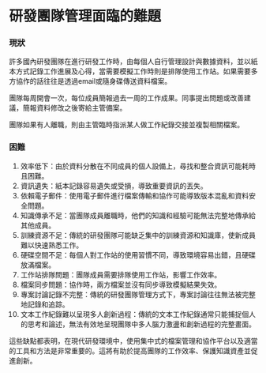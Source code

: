 # 研發團隊管理面臨的難題

### 現狀

許多國內研發團隊在進行研發工作時，由每個人自行管理設計與數據資料，並以紙本方式記錄工作進展及心得，當需要模擬工作時則是排隊使用工作站。如果需要多方協作的話往往是透過email或隨身碟傳送資料檔案。

團隊每周開會一次，每位成員簡報過去一周的工作成果。同事提出問題或改善建議，簡報資料修改之後寄給主管備案。

團隊如果有人離職，則由主管臨時指派某人做工作紀錄交接並複製相關檔案。

### 困難

1. 效率低下：由於資料分散在不同成員的個人設備上，尋找和整合資訊可能耗時且困難。
2. 資訊遺失：紙本記錄容易遺失或受損，導致重要資訊的丟失。
3. 依賴電子郵件：使用電子郵件進行檔案傳輸和協作可能導致版本混亂和資料安全問題。
4. 知識傳承不足：當團隊成員離職時，他們的知識和經驗可能無法完整地傳承給其他成員。
5. 訓練資源不足：傳統的研發團隊可能缺乏集中的訓練資源和知識庫，使新成員難以快速熟悉工作。
6. 硬碟空間不足：每個人對工作站的使用習慣不同，導致環境容易出錯，且硬碟放滿檔案。
7. 工作站排隊問題：團隊成員需要排隊使用工作站，影響工作效率。
8. 檔案同步問題：協作時，兩方檔案並沒有同步導致模擬結果失效。
9. 專案討論記錄不完整：傳統的研發團隊管理方式下，專案討論往往無法被完整地記錄和追踪。
10. 文本工作紀錄難以呈現多人創新過程：傳統的文本工作紀錄通常只能捕捉個人的思考和論述，無法有效地呈現團隊中多人腦力激盪和創新過程的完整畫面。

這些缺點都表明，在現代研發環境中，使用集中式的檔案管理和協作平台以及適當的工具和方法是非常重要的。這將有助於提高團隊的工作效率、保護知識資產並促進創新。
